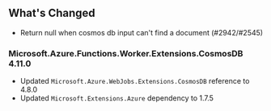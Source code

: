 ## What's Changed

<!-- Please add your release notes in the following format:
- My change description (#PR/#issue)
-->

- Return null when cosmos db input can't find a document (#2942/#2545)

### Microsoft.Azure.Functions.Worker.Extensions.CosmosDB 4.11.0

- Updated `Microsoft.Azure.WebJobs.Extensions.CosmosDB` reference to 4.8.0
- Updated `Microsoft.Extensions.Azure` dependency to 1.7.5
